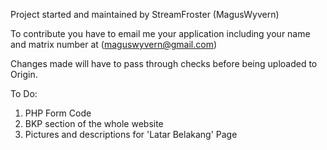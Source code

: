Project started and maintained by StreamFroster (MagusWyvern)

To contribute you have to email me your application including your name and matrix number at (maguswyvern@gmail.com)

Changes made will have to pass through checks before being uploaded to Origin.

To Do:

1. PHP Form Code
2. BKP section of the whole website
3. Pictures and descriptions for 'Latar Belakang' Page
